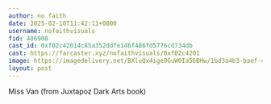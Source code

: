 ```yaml
---
author: no faith
date: 2025-02-10T11:42:11+0000
username: nofaithvisuals
fid: 406908
cast_id: 0xf02c42014c85a352ddfe146f486fd5776cd734db
cast: https://farcaster.xyz/nofaithvisuals/0xf02c4201
image: https://imagedelivery.net/BXluQx4ige9GuW0Ia56BHw/1bd3a4b3-baef-4c54-48fe-bbc4a933ae00/original
layout: post
---
```


Miss Van
(from Juxtapoz Dark Arts book)

<img src='https://imagedelivery.net/BXluQx4ige9GuW0Ia56BHw/1bd3a4b3-baef-4c54-48fe-bbc4a933ae00/original' alt='' referrerpolicy='no-referrer'/>
